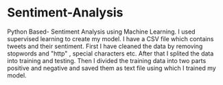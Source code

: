 # Sentiment-Analysis
Python Based- Sentiment Analysis using Machine Learning.
I used supervised learning to create my model. I have a CSV file which contains tweets and their sentiment. First I have cleaned the data by removing stopwords and "http" , special characters etc. After that I splited the data into training and testing. Then I divided the training data into two parts positive and negative and saved them as text file using which I trained my model.
